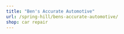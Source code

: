 ```yaml
---
title: "Ben's Accurate Automotive"
url: /spring-hill/bens-accurate-automotive/
shop: car repair
---
```

